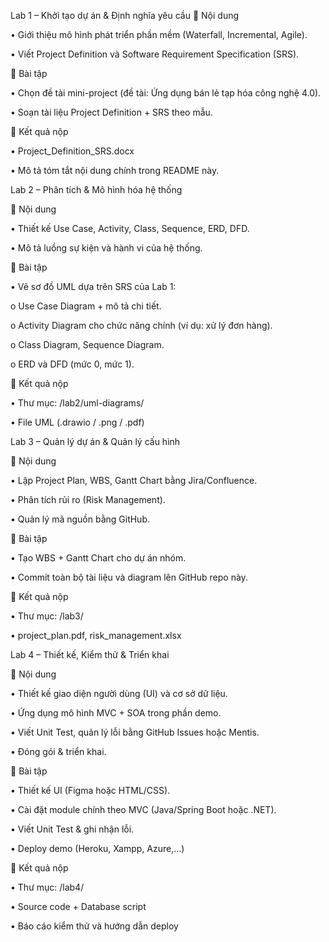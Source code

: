 Lab 1 – Khởi tạo dự án & Định nghĩa yêu cầu
🔹 Nội dung

•	Giới thiệu mô hình phát triển phần mềm (Waterfall, Incremental, Agile).

•	Viết Project Definition và Software Requirement Specification (SRS).

🧩 Bài tập

•	Chọn đề tài mini-project (đề tài: Ứng dụng bán lẻ tạp hóa công nghệ 4.0).

•	Soạn tài liệu Project Definition + SRS theo mẫu.

📂 Kết quả nộp

•	Project_Definition_SRS.docx

•	Mô tả tóm tắt nội dung chính trong README này.


Lab 2 – Phân tích & Mô hình hóa hệ thống

🔹 Nội dung

•	Thiết kế Use Case, Activity, Class, Sequence, ERD, DFD.

•	Mô tả luồng sự kiện và hành vi của hệ thống.

🧩 Bài tập

•	Vẽ sơ đồ UML dựa trên SRS của Lab 1:

o	Use Case Diagram + mô tả chi tiết.

o	Activity Diagram cho chức năng chính (ví dụ: xử lý đơn hàng).

o	Class Diagram, Sequence Diagram.

o	ERD và DFD (mức 0, mức 1).

📂 Kết quả nộp

•	Thư mục: /lab2/uml-diagrams/

•	File UML (.drawio / .png / .pdf)


Lab 3 – Quản lý dự án & Quản lý cấu hình

🔹 Nội dung

•	Lập Project Plan, WBS, Gantt Chart bằng Jira/Confluence.

•	Phân tích rủi ro (Risk Management).

•	Quản lý mã nguồn bằng GitHub.

🧩 Bài tập

•	Tạo WBS + Gantt Chart cho dự án nhóm.

•	Commit toàn bộ tài liệu và diagram lên GitHub repo này.

📂 Kết quả nộp

•	Thư mục: /lab3/

•	project_plan.pdf, risk_management.xlsx

Lab 4 – Thiết kế, Kiểm thử & Triển khai

🔹 Nội dung

•	Thiết kế giao diện người dùng (UI) và cơ sở dữ liệu.

•	Ứng dụng mô hình MVC + SOA trong phần demo.

•	Viết Unit Test, quản lý lỗi bằng GitHub Issues hoặc Mentis.

•	Đóng gói & triển khai.

🧩 Bài tập

•	Thiết kế UI (Figma hoặc HTML/CSS).

•	Cài đặt module chính theo MVC (Java/Spring Boot hoặc .NET).

•	Viết Unit Test & ghi nhận lỗi.

•	Deploy demo (Heroku, Xampp, Azure,...)

📂 Kết quả nộp

•	Thư mục: /lab4/

•	Source code + Database script

•	Báo cáo kiểm thử và hướng dẫn deploy
